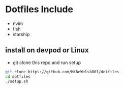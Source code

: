 # Dotfiles Include
 - nvim
 - fish
 - starship

## install on devpod or Linux
- git clone this repo and run setup
```bash
git clone https://github.com/MikeWelsh801/dotfiles
cd dotfiles
./setup.sh
```


